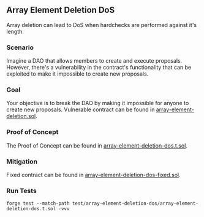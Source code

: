 ## Array Element Deletion DoS
Array deletion can lead to DoS when hardchecks are performed against it's length.

### Scenario
Imagine a DAO that allows members to create and execute proposals. However, there's a vulnerability in the contract's functionality that can be exploited to make it impossible to create new proposals.

### Goal
Your objective is to break the DAO by making it impossible for anyone to create new proposals. Vulnerable contract can be found in [array-element-deletion.sol](array-element-deletion-dos.sol).

### Proof of Concept
The Proof of Concept can be found in [array-element-deletion-dos.t.sol](../../test/array-element-deletion-dos/array-element-deletion-dos.t.sol).

### Mitigation
Fixed contract can be found in [array-element-deletion-dos-fixed.sol](array-element-deletion-dos-fixed.sol).

### Run Tests
```shell
forge test --match-path test/array-element-deletion-dos/array-element-deletion-dos.t.sol -vvv
```